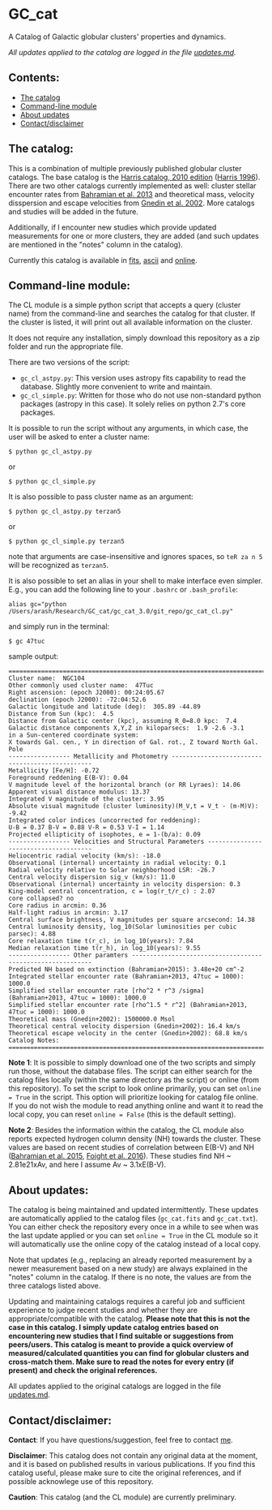 # GC_cat

A Catalog of Galactic globular clusters' properties and dynamics. 

*All updates applied to the catalog are logged in the file [updates.md](https://github.com/bersavosh/GC_cat/blob/master/updates.md).*

## Contents:
- [The catalog](https://github.com/bersavosh/GC_cat/blob/master/README.md#the-catalog)
- [Command-line module](https://github.com/bersavosh/GC_cat/blob/master/README.md#command-line-module)
- [About updates](https://github.com/bersavosh/GC_cat/blob/master/README.md#updating)
- [Contact/disclaimer](https://github.com/bersavosh/GC_cat/blob/master/README.md#contactdisclaimer)

## The catalog:
This is a combination of multiple previously published globular cluster catalogs. The base catalog is the [Harris catalog, 2010 edition](http://www.physics.mcmaster.ca/~harris/Databases.html) ([Harris 1996](http://adsabs.harvard.edu/abs/1996AJ....112.1487H)). There are two other catalogs currently implemented as well: cluster stellar encounter rates from [Bahramian et al. 2013](http://adsabs.harvard.edu/abs/2013ApJ...766..136B) and theoretical mass, velocity disspersion and escape velocities from [Gnedin et al. 2002](http://adsabs.harvard.edu/abs/2002ApJ...568L..23G). More catalogs and studies will be added in the future.

Additionally, if I encounter new studies which provide updated measurements for one or more clusters, they are added (and such updates are mentioned in the "notes" column in the catalog).

Currently this catalog is available in [fits](https://github.com/bersavosh/GC_cat/raw/master/gc_cat.fits), [ascii](https://raw.githubusercontent.com/bersavosh/GC_cat/master/gc_cat.txt) and [online](https://bersavosh.github.io/research/gc_cat.html).

## Command-line module:
The CL module is a simple python script that accepts a query (cluster name) from the command-line and searches the catalog for that cluster. If the cluster is listed, it will print out all available information on the cluster.

It does not require any installation, simply download this repository as a zip folder and run the appropriate file. 

There are two versions of the script:
- `gc_cl_astpy.py`: This version uses astropy fits capability to read the database. Slightly more convenient to write and maintain.
- `gc_cl_simple.py`: Written for those who do not use non-standard python packages (astropy in this case). It solely relies on python 2.7's core packages. 

It is possible to run the script without any arguments, in which case, the user will be asked to enter a cluster name:

`$ python gc_cl_astpy.py`

or

`$ python gc_cl_simple.py`

It is also possible to pass cluster name as an argument:

`$ python gc_cl_astpy.py terzan5`

or

`$ python gc_cl_simple.py terzan5`

note that arguments are case-insensitive and ignores spaces, so `teR za n 5` will be recognized as `terzan5`.

It is also possible to set an alias in your shell to make interface even simpler. E.g., you can add the following line to your `.bashrc` or `.bash_profile`:

`alias gc="python /Users/arash/Research/GC_cat/gc_cat_3.0/git_repo/gc_cat_cl.py"`

and simply run in the terminal:

`$ gc 47tuc`

sample output:
```
=============================================================================================
Cluster name:  NGC104
Other commonly used cluster name:  47Tuc
Right ascension: (epoch J2000): 00:24:05.67
declination (epoch J2000): -72:04:52.6
Galactic longitude and latitude (deg):  305.89 -44.89
Distance from Sun (kpc):  4.5
Distance from Galactic center (kpc), assuming R_0=8.0 kpc:  7.4
Galactic distance components X,Y,Z in kiloparsecs:  1.9 -2.6 -3.1
in a Sun-centered coordinate system:
X towards Gal. cen., Y in direction of Gal. rot., Z toward North Gal. Pole
----------------- Metallicity and Photometry ------------------------------------------------
Metallicity [Fe/H]: -0.72
Foreground reddening E(B-V): 0.04
V magnitude level of the horizontal branch (or RR Lyraes): 14.06
Apparent visual distance modulus: 13.37
Integrated V magnitude of the cluster: 3.95
Absolute visual magnitude (cluster luminosity)(M_V,t = V_t - (m-M)V): -9.42
Integrated color indices (uncorrected for reddening):
U-B = 0.37 B-V = 0.88 V-R = 0.53 V-I = 1.14
Projected ellipticity of isophotes, e = 1-(b/a): 0.09
----------------- Velocities and Structural Parameters --------------------------------------
Heliocentric radial velocity (km/s): -18.0
Observational (internal) uncertainty in radial velocity: 0.1
Radial velocity relative to Solar neighborhood LSR: -26.7
Central velocity dispersion sig_v (km/s): 11.0
Observational (internal) uncertainty in velocity dispersion: 0.3
King-model central concentration, c = log(r_t/r_c) : 2.07
core collapsed? no
Core radius in arcmin: 0.36
Half-light radius in arcmin: 3.17
Central surface brightness, V magnitudes per square arcsecond: 14.38
Central luminosity density, log_10(Solar luminosities per cubic parsec): 4.88
Core relaxation time t(r_c), in log_10(years): 7.84
Median relaxation time t(r_h), in log_10(years): 9.55
----------------- Other paramters -----------------------------------------------------------
Predicted NH based on extinction (Bahramian+2015): 3.48e+20 cm^-2
Integrated stellar encounter rate (Bahramian+2013, 47tuc = 1000): 1000.0
Simplified stellar encounter rate [rho^2 * r^3 /sigma] (Bahramian+2013, 47tuc = 1000): 1000.0
Simplified stellar encounter rate [rho^1.5 * r^2] (Bahramian+2013, 47tuc = 1000): 1000.0
Theoretical mass (Gnedin+2002): 1500000.0 Msol
Theoretical central velocity dispersion (Gnedin+2002): 16.4 km/s
Theoretical escape velocity in the center (Gnedin+2002): 68.8 km/s
Catalog Notes: 
=============================================================================================
```

**Note 1**: It is possible to simply download one of the two scripts and simply run those, without the database files. The script can either search for the catalog files locally (within the same directory as the script) or online (from this repository). To set the script to look online primarily, you can set `online = True` in the script. This option will prioritize looking for catalog file online. If you do not wish the module to read anything online and want it to read the local copy, you can reset `online = False` (this is the default setting).

**Note 2**: Besides the information within the catalog, the CL module also reports expected hydrogen column density (NH) towards the cluster. These values are based on recent studies of correlation between E(B-V) and NH  ([Bahramian et al. 2015](http://adsabs.harvard.edu/abs/2015MNRAS.452.3475B), [Foight et al. 2016](http://adsabs.harvard.edu/abs/2016ApJ...826...66F)). These studies find NH ~ 2.81e21xAv, and here I assume Av ~ 3.1xE(B-V).

## About updates:
The catalog is being maintained and updated intermittently. These updates are automatically applied to the catalog files (`gc_cat.fits` and `gc_cat.txt`). You can either check the repository every once in a while to see when was the last update applied or you can set `online = True` in the CL module so it will automatically use the online copy of the catalog instead of a local copy.

Note that updates (e.g., replacing an already reported measurement by a newer measurement based on a new study) are always explained in the "notes" column in the catalog. If there is no note, the values are from the three catalogs listed above.

Updating and maintaining catalogs requires a careful job and sufficient experience to judge recent studies and whether they are appropriate/compatible with the catalog. **Please note that this is not the case in this catalog. I simply update catalog entries based on encountering new studies that I find suitable or suggestions from peers/users. This catalog is meant to provide a quick overview of measured/calculated quantities you can find for globular clusters and cross-match them. Make sure to read the notes for every entry (if present) and check the original references.**

All updates applied to the original catalogs are logged in the file [updates.md](https://github.com/bersavosh/GC_cat/blob/master/updates.md). 

## Contact/disclaimer:
**Contact**: If you have questions/suggestion, feel free to contact [me](https://bersavosh.github.io/).

**Disclaimer**: This catalog does not contain any original data at the moment, and it is based on published results in various publications. If you find this catalog useful, please make sure to cite the original references, and if possible acknowlege use of this repository.

**Caution**: This catalog (and the CL module) are currently preliminary.
